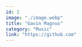 ```yaml
---
id: 1
image: "./image.webp"
title: "Gavin Magnus"
category: "Music"
link: "https://github.com"
---
```

